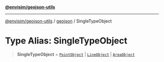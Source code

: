 [**@envisim/geojson-utils**](../../README.md)

---

[@envisim/geojson-utils]() / [geojson](../README.md) / SingleTypeObject

# Type Alias: SingleTypeObject

> **SingleTypeObject** = [`PointObject`](PointObject.md) \| [`LineObject`](LineObject.md) \| [`AreaObject`](AreaObject.md)
